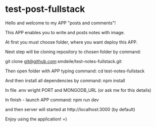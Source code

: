 # test-post-fullstack

Hello and welcome to my APP "posts and comments"!

This APP enables you to write and posts notes with image.

At first you must choose folder, where you want deploy this APP.

Next step will be cloning repository to chosen folder by command:

git clone git@github.com:smdeile/test-notes-fullstack.git

Then open folder with APP typing command: cd test-notes-fullstack

And then install all dependencies by command: npm install

In file .env wright PORT and MONGODB_URL (or ask me for this details)

In finish - launch APP command: npm run dev

and then server will started at http://localhost:3000 (by default)

Enjoy using the application! =)
